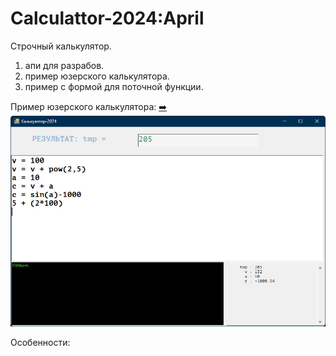 # Calculattor-2024:April
  
Строчный калькулятор.
  
1. апи для разрабов.
2. пример юзерского калькулятора.
3. пример с формой для поточной функции.
  

  Пример юзерского калькулятора: [:arrow_right:](tree/main/VSC%2B%2B2022/CalcForm/CalcForm2)
  ![Screenshot in game 1](scrshorts/CalcForm2.jpg)
  
  
  Особенности:
  